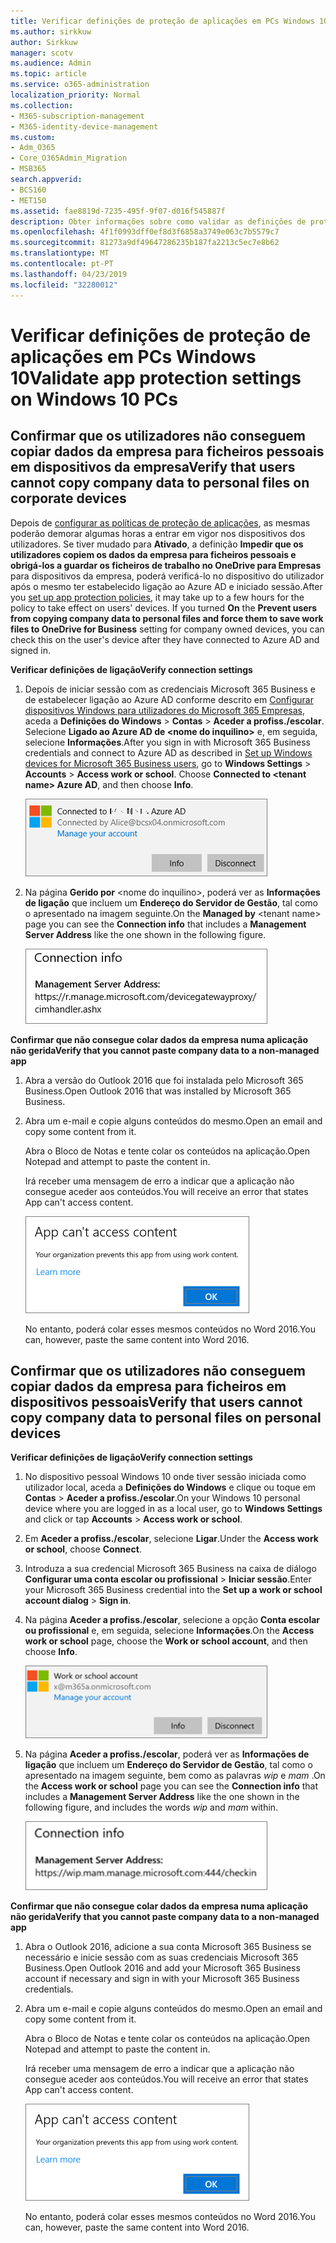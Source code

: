 ```yaml
---
title: Verificar definições de proteção de aplicações em PCs Windows 10
ms.author: sirkkuw
author: Sirkkuw
manager: scotv
ms.audience: Admin
ms.topic: article
ms.service: o365-administration
localization_priority: Normal
ms.collection:
- M365-subscription-management
- M365-identity-device-management
ms.custom:
- Adm_O365
- Core_O365Admin_Migration
- MSB365
search.appverid:
- BCS160
- MET150
ms.assetid: fae8819d-7235-495f-9f07-d016f545887f
description: Obter informações sobre como validar as definições de protecção de aplicações Microsoft 365 Business Windows 10 dispositivos.
ms.openlocfilehash: 4f1f0993dff0ef8d3f6858a3749e063c7b5579c7
ms.sourcegitcommit: 81273a9df49647286235b187fa2213c5ec7e8b62
ms.translationtype: MT
ms.contentlocale: pt-PT
ms.lasthandoff: 04/23/2019
ms.locfileid: "32280012"
---
```

# <a name="validate-app-protection-settings-on-windows-10-pcs"></a><span data-ttu-id="6182e-103">Verificar definições de proteção de aplicações em PCs Windows 10</span><span class="sxs-lookup"><span data-stu-id="6182e-103">Validate app protection settings on Windows 10 PCs</span></span>

## <a name="verify-that-users-cannot-copy-company-data-to-personal-files-on-corporate-devices"></a><span data-ttu-id="6182e-104">Confirmar que os utilizadores não conseguem copiar dados da empresa para ficheiros pessoais em dispositivos da empresa</span><span class="sxs-lookup"><span data-stu-id="6182e-104">Verify that users cannot copy company data to personal files on corporate devices</span></span>

<span data-ttu-id="6182e-p101">Depois de [configurar as políticas de proteção de aplicações](protection-settings-for-windows-10-devices.md), as mesmas poderão demorar algumas horas a entrar em vigor nos dispositivos dos utilizadores. Se tiver mudado para **Ativado**, a definição **Impedir que os utilizadores copiem os dados da empresa para ficheiros pessoais e obrigá-los a guardar os ficheiros de trabalho no OneDrive para Empresas** para dispositivos da empresa, poderá verificá-lo no dispositivo do utilizador após o mesmo ter estabelecido ligação ao Azure AD e iniciado sessão.</span><span class="sxs-lookup"><span data-stu-id="6182e-p101">After you [set up app protection policies](protection-settings-for-windows-10-devices.md), it may take up to a few hours for the policy to take effect on users' devices. If you turned **On** the **Prevent users from copying company data to personal files and force them to save work files to OneDrive for Business** setting for company owned devices, you can check this on the user's device after they have connected to Azure AD and signed in.</span></span> 
  
 <span data-ttu-id="6182e-107">**Verificar definições de ligação**</span><span class="sxs-lookup"><span data-stu-id="6182e-107">**Verify connection settings**</span></span>
  
1. <span data-ttu-id="6182e-p102">Depois de iniciar sessão com as credenciais Microsoft 365 Business e de estabelecer ligação ao Azure AD conforme descrito em [Configurar dispositivos Windows para utilizadores do Microsoft 365 Empresas](set-up-windows-devices.md), aceda a **Definições do Windows** \> **Contas** \> **Aceder a profiss./escolar**. Selecione **Ligado ao Azure AD de \<nome do inquilino\>** e, em seguida, selecione **Informações**.</span><span class="sxs-lookup"><span data-stu-id="6182e-p102">After you sign in with Microsoft 365 Business credentials and connect to Azure AD as described in [Set up Windows devices for Microsoft 365 Business users](set-up-windows-devices.md), go to **Windows Settings** \> **Accounts** \> **Access work or school**. Choose **Connected to \<tenant name\> Azure AD**, and then choose **Info**.</span></span>
    
    ![Click or tap Info on the Connected to Azure AD dialog.](media/a36ede2b-d1a0-4d4e-8ea7-af39b4b63890.png)
  
2. <span data-ttu-id="6182e-111">Na página **Gerido por** \<nome do inquilino\>, poderá ver as **Informações de ligação** que incluem um **Endereço do Servidor de Gestão**, tal como o apresentado na imagem seguinte.</span><span class="sxs-lookup"><span data-stu-id="6182e-111">On the **Managed by** \<tenant name\> page you can see the **Connection info** that includes a **Management Server Address** like the one shown in the following figure.</span></span> 
    
    ![Managed by page shows connection info of the device manager URL.](media/47515a8e-2d0c-4bea-99f0-6b2545b88a11.png)
  
 <span data-ttu-id="6182e-113">**Confirmar que não consegue colar dados da empresa numa aplicação não gerida**</span><span class="sxs-lookup"><span data-stu-id="6182e-113">**Verify that you cannot paste company data to a non-managed app**</span></span>
  
1. <span data-ttu-id="6182e-114">Abra a versão do Outlook 2016 que foi instalada pelo Microsoft 365 Business.</span><span class="sxs-lookup"><span data-stu-id="6182e-114">Open Outlook 2016 that was installed by Microsoft 365 Business.</span></span>
    
2. <span data-ttu-id="6182e-115">Abra um e-mail e copie alguns conteúdos do mesmo.</span><span class="sxs-lookup"><span data-stu-id="6182e-115">Open an email and copy some content from it.</span></span>
    
    <span data-ttu-id="6182e-116">Abra o Bloco de Notas e tente colar os conteúdos na aplicação.</span><span class="sxs-lookup"><span data-stu-id="6182e-116">Open Notepad and attempt to paste the content in.</span></span>
    
    <span data-ttu-id="6182e-117">Irá receber uma mensagem de erro a indicar que a aplicação não consegue aceder aos conteúdos.</span><span class="sxs-lookup"><span data-stu-id="6182e-117">You will receive an error that states App can't access content.</span></span>
    
    ![A dialog that states app can't access content when you paste into an unmanaged app.](media/5e82b154-cf2f-43c8-ae80-b45d8ad80e56.png)
  
    <span data-ttu-id="6182e-119">No entanto, poderá colar esses mesmos conteúdos no Word 2016.</span><span class="sxs-lookup"><span data-stu-id="6182e-119">You can, however, paste the same content into Word 2016.</span></span>
    
## <a name="verify-that-users-cannot-copy-company-data-to-personal-files-on-personal-devices"></a><span data-ttu-id="6182e-120">Confirmar que os utilizadores não conseguem copiar dados da empresa para ficheiros em dispositivos pessoais</span><span class="sxs-lookup"><span data-stu-id="6182e-120">Verify that users cannot copy company data to personal files on personal devices</span></span>

 <span data-ttu-id="6182e-121">**Verificar definições de ligação**</span><span class="sxs-lookup"><span data-stu-id="6182e-121">**Verify connection settings**</span></span>
  
1. <span data-ttu-id="6182e-122">No dispositivo pessoal Windows 10 onde tiver sessão iniciada como utilizador local, aceda a **Definições do Windows** e clique ou toque em **Contas** \> **Aceder a profiss./escolar**.</span><span class="sxs-lookup"><span data-stu-id="6182e-122">On your Windows 10 personal device where you are logged in as a local user, go to **Windows Settings** and click or tap **Accounts** \> **Access work or school**.</span></span>
    
2. <span data-ttu-id="6182e-123">Em **Aceder a profiss./escolar**, selecione **Ligar**.</span><span class="sxs-lookup"><span data-stu-id="6182e-123">Under the **Access work or school**, choose **Connect**.</span></span>
    
3. <span data-ttu-id="6182e-124">Introduza a sua credencial Microsoft 365 Business na caixa de diálogo **Configurar uma conta escolar ou profissional** \> **Iniciar sessão**.</span><span class="sxs-lookup"><span data-stu-id="6182e-124">Enter your Microsoft 365 Business credential into the **Set up a work or school account dialog** \> **Sign in**.</span></span>
    
4. <span data-ttu-id="6182e-125">Na página **Aceder a profiss./escolar**, selecione a opção **Conta escolar ou profissional** e, em seguida, selecione **Informações**.</span><span class="sxs-lookup"><span data-stu-id="6182e-125">On the **Access work or school** page, choose the **Work or school account**, and then choose **Info**.</span></span>
    
    ![Click or tap Info on the Work or school account dalog.](media/63bd8b32-cb32-4afa-8ce0-6070ac403abc.png)
  
5. <span data-ttu-id="6182e-127">Na página **Aceder a profiss./escolar**, poderá ver as **Informações de ligação** que incluem um **Endereço do Servidor de Gestão**, tal como o apresentado na imagem seguinte, bem como as palavras  *wip*  e  *mam*  .</span><span class="sxs-lookup"><span data-stu-id="6182e-127">On the **Access work or school** page you can see the **Connection info** that includes a **Management Server Address** like the one shown in the following figure, and includes the words  *wip*  and  *mam*  within.</span></span> 
    
    ![Managed by page shows connection info URL that includes the words mam and wpi.](media/abd4eaf4-44fa-4538-a3e8-1e0d331dfe1e.png)
  
 <span data-ttu-id="6182e-129">**Confirmar que não consegue colar dados da empresa numa aplicação não gerida**</span><span class="sxs-lookup"><span data-stu-id="6182e-129">**Verify that you cannot paste company data to a non-managed app**</span></span>
  
1. <span data-ttu-id="6182e-130">Abra o Outlook 2016, adicione a sua conta Microsoft 365 Business se necessário e inicie sessão com as suas credenciais Microsoft 365 Business.</span><span class="sxs-lookup"><span data-stu-id="6182e-130">Open Outlook 2016 and add your Microsoft 365 Business account if necessary and sign in with your Microsoft 365 Business credentials.</span></span>
    
2. <span data-ttu-id="6182e-131">Abra um e-mail e copie alguns conteúdos do mesmo.</span><span class="sxs-lookup"><span data-stu-id="6182e-131">Open an email and copy some content from it.</span></span>
    
    <span data-ttu-id="6182e-132">Abra o Bloco de Notas e tente colar os conteúdos na aplicação.</span><span class="sxs-lookup"><span data-stu-id="6182e-132">Open Notepad and attempt to paste the content in.</span></span>
    
    <span data-ttu-id="6182e-133">Irá receber uma mensagem de erro a indicar que a aplicação não consegue aceder aos conteúdos.</span><span class="sxs-lookup"><span data-stu-id="6182e-133">You will receive an error that states App can't access content.</span></span>
    
    ![A dialog that states app can't access content when you paste into an unmanaged app.](media/5e82b154-cf2f-43c8-ae80-b45d8ad80e56.png)
  
    <span data-ttu-id="6182e-135">No entanto, poderá colar esses mesmos conteúdos no Word 2016.</span><span class="sxs-lookup"><span data-stu-id="6182e-135">You can, however, paste the same content into Word 2016.</span></span>
    

